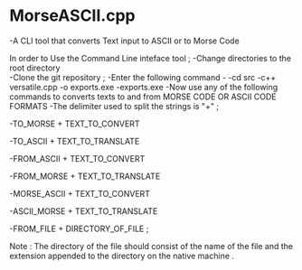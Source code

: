 # MorseASCII.cpp 

-A CLI tool that converts  Text input  to  ASCII or to Morse Code 


In order to Use the Command Line inteface tool ;
-Change directories to the root directory  
-Clone the git repository  ; 
-Enter the following command  - 
-cd src 
-c++  versatile.cpp -o  exports.exe 
-exports.exe 
-Now use any of the following commands to converts texts to and from MORSE CODE OR ASCII CODE FORMATS 
-The delimiter used to split  the strings is "+" ; 

-TO_MORSE + TEXT_TO_CONVERT 

-TO_ASCII + TEXT_TO_TRANSLATE 

-FROM_ASCII + TEXT_TO_CONVERT  

-FROM_MORSE + TEXT_TO_TRANSLATE 

-MORSE_ASCII + TEXT_TO_CONVERT

-ASCII_MORSE + TEXT_TO_TRANSLATE

-FROM_FILE + DIRECTORY_OF_FILE  ;

Note : 
The directory of the file should consist of the name of the file and 
the extension appended to the directory on the native machine  .

